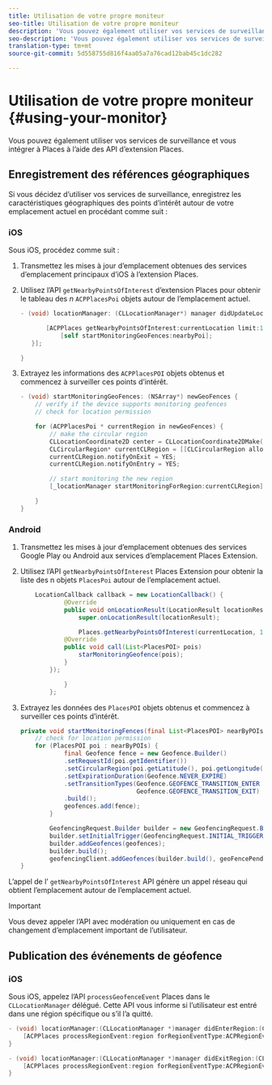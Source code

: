 ```yaml
---
title: Utilisation de votre propre moniteur
seo-title: Utilisation de votre propre moniteur
description: 'Vous pouvez également utiliser vos services de surveillance et vous intégrer à Places à l’aide des API d’extension Places. '
seo-description: 'Vous pouvez également utiliser vos services de surveillance et vous intégrer à Places à l’aide des API d’extension Places. '
translation-type: tm+mt
source-git-commit: 5d558755d816f4aa05a7a76cad12bab45c1dc282

---
```



# Utilisation de votre propre moniteur {#using-your-monitor}

Vous pouvez également utiliser vos services de surveillance et vous intégrer à Places à l’aide des API d’extension Places.

## Enregistrement des références géographiques

Si vous décidez d’utiliser vos services de surveillance, enregistrez les caractéristiques géographiques des points d’intérêt autour de votre emplacement actuel en procédant comme suit :

### iOS

Sous iOS, procédez comme suit :

1. Transmettez les mises à jour d’emplacement obtenues des services d’emplacement principaux d’iOS à l’extension Places.

2. Utilisez l’API `getNearbyPointsOfInterest` d’extension Places pour obtenir le tableau des *n* `ACPPlacesPoi` objets autour de l’emplacement actuel.

   ```objective-c
   - (void) locationManager: (CLLocationManager*) manager didUpdateLocations: (NSArray<CLLocation*>*) locations {
   
          [ACPPlaces getNearbyPointsOfInterest:currentLocation limit:10 callback: ^ (NSArray<ACPPlacesPoi*>* _Nullable nearbyPoi) {
              [self startMonitoringGeoFences:nearbyPoi];
      }];
   
   }
   ```

3. Extrayez les informations des `ACPPlacesPOI` objets obtenus et commencez à surveiller ces points d’intérêt.

   ```objective-c
   - (void) startMonitoringGeoFences: (NSArray*) newGeoFences {
       // verify if the device supports monitoring geofences
       // check for location permission
   
       for (ACPPlacesPoi * currentRegion in newGeoFences) {
           // make the circular region
           CLLocationCoordinate2D center = CLLocationCoordinate2DMake(currentRegion.latitude, currentRegion.longitude);
           CLCircularRegion* currentCLRegion = [[CLCircularRegion alloc] initWithCenter:center                                                                                                                              radius:currentRegion.radius                                                                                                                    identifier:currentRegion.identifier];
           currentCLRegion.notifyOnExit = YES;
           currentCLRegion.notifyOnEntry = YES;
   
           // start monitoring the new region
           [_locationManager startMonitoringForRegion:currentCLRegion];
   
       }
   }
   ```

### Android

1. Transmettez les mises à jour d’emplacement obtenues des services Google Play ou Android aux services d’emplacement Places Extension.

2. Utilisez l’API `getNearbyPointsOfInterest` Places Extension pour obtenir la liste des n objets `PlacesPoi` autour de l’emplacement actuel.

   ```java
       LocationCallback callback = new LocationCallback() {
               @Override
               public void onLocationResult(LocationResult locationResult) {
                   super.onLocationResult(locationResult);
   
                   Places.getNearbyPointsOfInterest(currentLocation, 10, new            AdobeCallback<List<PlacesPOI>>() {
               @Override
               public void call(List<PlacesPOI> pois)
                   starMonitoringGeofence(pois);
               }
           });
   
               }
           };
   ```

3. Extrayez les données des `PlacesPOI` objets obtenus et commencez à surveiller ces points d’intérêt.

   ```java
   private void startMonitoringFences(final List<PlacesPOI> nearByPOIs) {
       // check for location permission
       for (PlacesPOI poi : nearByPOIs) {
               final Geofence fence = new Geofence.Builder()
               .setRequestId(poi.getIdentifier())
               .setCircularRegion(poi.getLatitude(), poi.getLongitude(), poi.getRadius())
               .setExpirationDuration(Geofence.NEVER_EXPIRE)
               .setTransitionTypes(Geofence.GEOFENCE_TRANSITION_ENTER |
                                   Geofence.GEOFENCE_TRANSITION_EXIT)
               .build();
               geofences.add(fence);
           }
   
           GeofencingRequest.Builder builder = new GeofencingRequest.Builder();
           builder.setInitialTrigger(GeofencingRequest.INITIAL_TRIGGER_ENTER);
           builder.addGeofences(geofences);
           builder.build();
           geofencingClient.addGeofences(builder.build(), geoFencePendingIntent)
   }
   ```


L’appel de l’ `getNearbyPointsOfInterest` API génère un appel réseau qui obtient l’emplacement autour de l’emplacement actuel.

>[!IMPORTANT]
>
>Vous devez appeler l’API avec modération ou uniquement en cas de changement d’emplacement important de l’utilisateur.

## Publication des événements de géofence

### iOS

Sous iOS, appelez l’API `processGeofenceEvent` Places dans le `CLLocationManager` délégué. Cette API vous informe si l’utilisateur est entré dans une région spécifique ou s’il l’a quitté.

```objective-c
- (void) locationManager:(CLLocationManager *)manager didEnterRegion:(CLRegion *)region {
    [ACPPlaces processRegionEvent:region forRegionEventType:ACPRegionEventTypeEntry];
}

- (void) locationManager:(CLLocationManager *)manager didExitRegion:(CLRegion *)region {
    [ACPPlaces processRegionEvent:region forRegionEventType:ACPRegionEventTypeExit];
}
```
